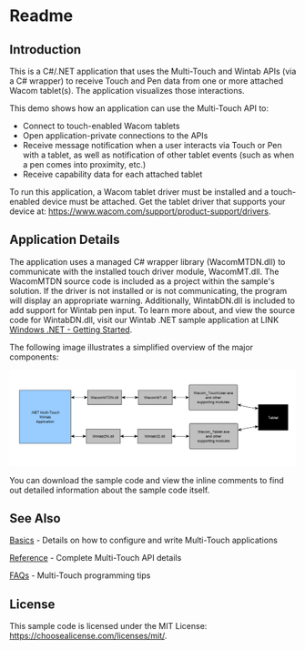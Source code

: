 # Readme

## Introduction
This is a C#/.NET application that uses the Multi-Touch and Wintab APIs (via a C# wrapper) to receive Touch and Pen data from one or more attached Wacom tablet(s). The application visualizes those interactions.

This demo shows how an application can use the Multi-Touch API to:

* Connect to touch-enabled Wacom tablets
* Open application-private connections to the APIs
* Receive message notification when a user interacts via Touch or Pen with a tablet, as well as notification of other tablet events (such as when a pen comes into proximity, etc.)
* Receive capability data for each attached tablet

To run this application, a Wacom tablet driver must be installed and a touch-enabled device must be attached. Get the tablet driver that supports your device at: https://www.wacom.com/support/product-support/drivers.

## Application Details
The application uses a managed C# wrapper library (WacomMTDN.dll) to communicate with the installed touch driver module, WacomMT.dll. The WacomMTDN source code is included as a project within the sample's solution. If the driver is not installed or is not communicating, the program will display an appropriate warning. Additionally, WintabDN.dll is included to add support for Wintab pen input. To learn more about, and view the source code for WintabDN.dll, visit our Wintab .NET sample application at LINK [Windows .NET - Getting Started](https://github.com/Wacom-Developer/wacom-device-kit-windows/blob/master/Wintab%20.Net/GETTING-STARTED.md).

The following image illustrates a simplified overview of the major  components:

![simplified overview image of the major components](./Media/sc-rm-MTCDN-appOverview.png)


You can download the sample code and view the inline comments to find out detailed information about the sample code itself.

## See Also
[Basics](https://developer-docs.wacom.com/intuos-cintiq-business-tablets/docs/wfmt-basics) - Details on how to configure and write Multi-Touch applications

[Reference](https://developer-docs.wacom.com/intuos-cintiq-business-tablets/docs/wfmt-reference) - Complete Multi-Touch API details

[FAQs](https://developer-docs.wacom.com/intuos-cintiq-business-tablets/docs/wfmt-faqs) - Multi-Touch programming tips

## License
This sample code is licensed under the MIT License: https://choosealicense.com/licenses/mit/.